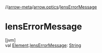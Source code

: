 //[arrow-meta](../../index.md)/[arrow.optics](index.md)/[lensErrorMessage](lens-error-message.md)

# lensErrorMessage

[jvm]\
val [Element](https://docs.oracle.com/javase/8/docs/api/javax/lang/model/element/Element.html).[lensErrorMessage](lens-error-message.md): [String](https://kotlinlang.org/api/latest/jvm/stdlib/kotlin/-string/index.html)
